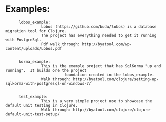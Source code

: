 # Examples:

          lobos_example:
                    Lobos (https://github.com/budu/lobos) is a database migration tool for Clojure.  
                    The project has everything needed to get it running with PostgreSql.
                    Pdf walk through: http://byatool.com/wp-content/uploads/Lobos.pdf


          korma_example:
                    This is the example project that has SqlKorma "up and running".  It builds one the project
                              foundation created in the lobos_example.
                    Walk through: http://byatool.com/clojure/setting-up-sqlkorma-with-postgresql-on-windows-7/
                    

          test_example:
                    This is a very simple project use to showcase the default unit testing in Clojure.
                    Walk through: http://byatool.com/clojure/clojure-default-unit-test-setup/
